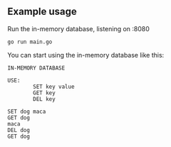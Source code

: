 ## Example usage

Run the in-memory database, listening on :8080

```
go run main.go
```

You can start using the in-memory database like this:

```
IN-MEMORY DATABASE

USE:
        SET key value 
        GET key 
        DEL key 

SET dog maca
GET dog
maca
DEL dog
GET dog
```